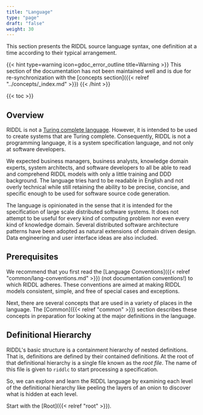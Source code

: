 ```yaml
---
title: "Language"
type: "page"
draft: "false"
weight: 30
---
```


This section presents the RIDDL source language syntax, one definition at a
time according to their typical arrangement.

{{< hint type=warning icon=gdoc_error_outline title=Warning >}}
This section of the documentation has not been maintained well and is due
for re-synchronization with the 
[concepts section]({{< relref "../concepts/_index.md" >}})
{{< /hint >}}

{{< toc >}}

## Overview
RIDDL is not a 
[Turing complete language](https://en.wikipedia.org/wiki/Turing_completeness). 
However, it is intended to be used to create systems that are Turing complete. 
Consequently, RIDDL is not a programming language, it is a system specification
language, and not only at software developers. 

We expected business managers, business analysts, knowledge domain experts,
system architects, and software developers to all be able to read and comprehend
RIDDL models with only a little training and DDD background. The language 
tries hard to be readable in English and not overly technical while still
retaining the ability to be precise, concise, and specific enough to be 
used for software source code generation.

The language is opinionated in the sense that it is intended for the 
specification of large scale distributed software systems. It does not attempt 
to be useful for every kind of computing problem nor even every kind of 
knowledge domain. Several distributed software architecture patterns have 
been adopted as natural extensions of domain driven design. Data engineering 
and user interface ideas are also included. 


## Prerequisites

We recommend that you first read the 
[Language Conventions]({{< relref "common/lang-conventions.md" >}}) 
(not documentation conventions!) to which RIDDL adheres. These conventions
are aimed at making RIDDL models consistent, simple, and free of special cases
and exceptions.

Next, there are several concepts that are used in a variety of places 
in the language. The [Common]({{< relref "common" >}}) section describes these 
concepts in preparation for looking at the major definitions in the language.  


## Definitional Hierarchy 
RIDDL's basic structure is a containment hierarchy of nested definitions. That 
is, definitions are defined by their contained definitions. At the root of
that definitional hierarchy is a single file known as the *root file*. The name of 
this file is given to `riddlc` to start processing a specification. 

So, we can explore and learn the RIDDL language by examining each level of the
definitional hierarchy like peeling the layers of an onion to discover what is
hidden at each level. 

Start with the [Root]({{< relref "root" >}}).


